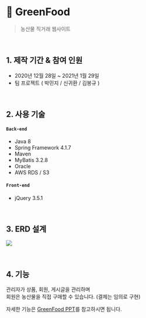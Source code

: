# :herb: GreenFood
>농산물 직거래 웹사이트  

</br>

## 1. 제작 기간 & 참여 인원
- 2020년 12월 28일 ~ 2021년 1월 29일
- 팀 프로젝트 ( 박민지 / 신귀환 / 김봉규 )

</br>

## 2. 사용 기술
#### `Back-end`
  - Java 8
  - Spring Framework 4.1.7
  - Maven
  - MyBatis 3.2.8
  - Oracle
  - AWS RDS / S3
#### `Front-end`
  - jQuery 3.5.1

</br>

## 3. ERD 설계
![](https://user-images.githubusercontent.com/72427826/108027885-37370c00-706e-11eb-9954-7f817b1f3763.JPG)

</br>

## 4. 기능
관리자가 상품, 회원, 게시글을 관리하며  
회원은 농산물을 직접 구매할 수 있습니다. (결제는 임의로 구현)

자세한 기능은 [GreenFood PPT](https://www.slideshare.net/ssuser2d94ba/greenfood-project?qid=25934f8d-4215-4db4-9fad-c2f39a4dba3f&v=&b=&from_search=1)를 참고하시면 됩니다.
